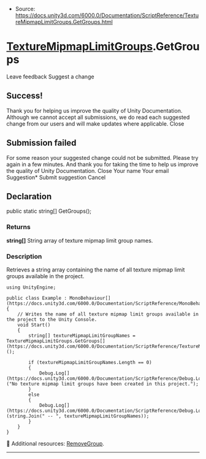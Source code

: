 * Source: https://docs.unity3d.com/6000.0/Documentation/ScriptReference/TextureMipmapLimitGroups.GetGroups.html

#  [TextureMipmapLimitGroups](https://docs.unity3d.com/6000.0/Documentation/ScriptReference/TextureMipmapLimitGroups.html).GetGroups
Leave feedback
Suggest a change
## Success!
Thank you for helping us improve the quality of Unity Documentation. Although we cannot accept all submissions, we do read each suggested change from our users and will make updates where applicable.
Close
## Submission failed
For some reason your suggested change could not be submitted. Please <a>try again</a> in a few minutes. And thank you for taking the time to help us improve the quality of Unity Documentation.
Close
Your name Your email Suggestion* Submit suggestion
Cancel
## Declaration
public static string[] GetGroups(); 
### Returns
**string[]** String array of texture mipmap limit group names. 
### Description
Retrieves a string array containing the name of all texture mipmap limit groups available in the project.
```
using UnityEngine;  
  
public class Example : MonoBehaviour[](https://docs.unity3d.com/6000.0/Documentation/ScriptReference/MonoBehaviour.html)
{
    // Writes the name of all texture mipmap limit groups available in the project to the Unity Console.
    void Start()
    {
        string[] textureMipmapLimitGroupNames = TextureMipmapLimitGroups.GetGroups[](https://docs.unity3d.com/6000.0/Documentation/ScriptReference/TextureMipmapLimitGroups.GetGroups.html)();  
  
        if (textureMipmapLimitGroupNames.Length == 0)
        {
            Debug.Log[](https://docs.unity3d.com/6000.0/Documentation/ScriptReference/Debug.Log.html)("No texture mipmap limit groups have been created in this project.");
        }
        else
        {
            Debug.Log[](https://docs.unity3d.com/6000.0/Documentation/ScriptReference/Debug.Log.html)(string.Join(" -- ", textureMipmapLimitGroupNames));
        }
    }
}

```

Additional resources: [RemoveGroup](https://docs.unity3d.com/6000.0/Documentation/ScriptReference/TextureMipmapLimitGroups.RemoveGroup.html).
* * *
